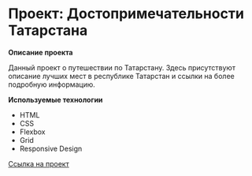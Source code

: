 # Проект: Достопримечательности Татарстана

**Описание проекта**

Данный проект о путешествии по Татарстану. Здесь присутствуют описание лучших мест в республике Татарстан и ссылки на более подробную информацию.

**Используемые технологии**

- HTML
- CSS
- Flexbox
- Grid
- Responsive Design

[Ссылка на проект](https://melodious-fairy-05178f.netlify.app/)
